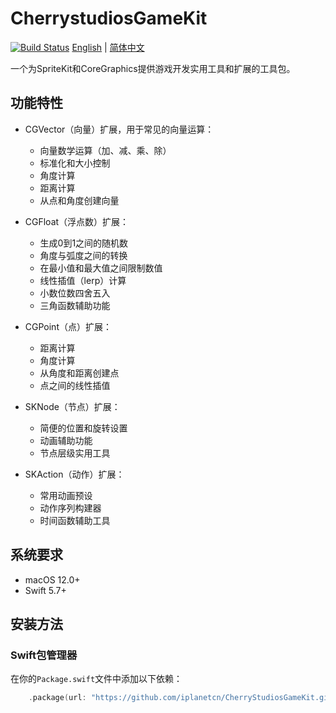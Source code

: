 # CherrystudiosGameKit

[![Build Status](https://github.com/iplanetcn/CherrystudiosGameKit/actions/workflows/swift.yml/badge.svg)](https://github.com/iplanetcn/CherrystudiosGameKit/actions/workflows/swift.yml)
[English](README.md) | [简体中文](README.CN.md)

一个为SpriteKit和CoreGraphics提供游戏开发实用工具和扩展的工具包。

## 功能特性

- CGVector（向量）扩展，用于常见的向量运算：
    - 向量数学运算（加、减、乘、除）
    - 标准化和大小控制
    - 角度计算
    - 距离计算
    - 从点和角度创建向量

- CGFloat（浮点数）扩展：
    - 生成0到1之间的随机数
    - 角度与弧度之间的转换
    - 在最小值和最大值之间限制数值
    - 线性插值（lerp）计算
    - 小数位数四舍五入
    - 三角函数辅助功能

- CGPoint（点）扩展：
    - 距离计算
    - 角度计算
    - 从角度和距离创建点
    - 点之间的线性插值

- SKNode（节点）扩展：
    - 简便的位置和旋转设置
    - 动画辅助功能
    - 节点层级实用工具

- SKAction（动作）扩展：
    - 常用动画预设
    - 动作序列构建器
    - 时间函数辅助工具

## 系统要求

- macOS 12.0+
- Swift 5.7+

## 安装方法

### Swift包管理器

在你的`Package.swift`文件中添加以下依赖：
```swift
    .package(url: "https://github.com/iplanetcn/CherryStudiosGameKit.git", from: "v1.2.0"),
```

